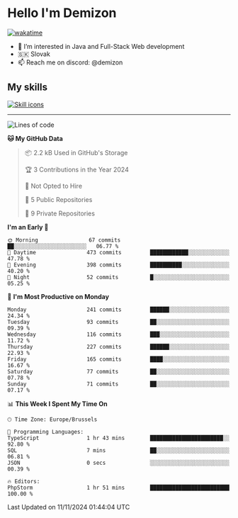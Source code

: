 # Hello I'm Demizon
[![wakatime](https://wakatime.com/badge/user/6ad1949f-d6d7-44f9-9eee-c35e54cc499b.svg)](https://wakatime.com/@6ad1949f-d6d7-44f9-9eee-c35e54cc499b)
- 👀 I’m interested in Java and Full-Stack Web development
- 🇸🇰 Slovak
- 📫 Reach me on discord: @demizon

## My skills
[![Skill icons](https://skillicons.dev/icons?i=java,js,ts,html,css,react,nextjs,tailwind,supabase,py,git,docker,linux,mysql,postgres,mongo&theme=dark)](https://github.com/Demizon3433)

---

<!--START_SECTION:waka-->
![Lines of code](https://img.shields.io/badge/From%20Hello%20World%20I%27ve%20Written-256.5%20thousand%20lines%20of%20code-blue)

**🐱 My GitHub Data** 

> 📦 2.2 kB Used in GitHub's Storage 
 > 
> 🏆 3 Contributions in the Year 2024
 > 
> 🚫 Not Opted to Hire
 > 
> 📜 5 Public Repositories 
 > 
> 🔑 9 Private Repositories 
 > 
**I'm an Early 🐤** 

```text
🌞 Morning                67 commits          ██░░░░░░░░░░░░░░░░░░░░░░░   06.77 % 
🌆 Daytime                473 commits         ████████████░░░░░░░░░░░░░   47.78 % 
🌃 Evening                398 commits         ██████████░░░░░░░░░░░░░░░   40.20 % 
🌙 Night                  52 commits          █░░░░░░░░░░░░░░░░░░░░░░░░   05.25 % 
```
📅 **I'm Most Productive on Monday** 

```text
Monday                   241 commits         ██████░░░░░░░░░░░░░░░░░░░   24.34 % 
Tuesday                  93 commits          ██░░░░░░░░░░░░░░░░░░░░░░░   09.39 % 
Wednesday                116 commits         ███░░░░░░░░░░░░░░░░░░░░░░   11.72 % 
Thursday                 227 commits         ██████░░░░░░░░░░░░░░░░░░░   22.93 % 
Friday                   165 commits         ████░░░░░░░░░░░░░░░░░░░░░   16.67 % 
Saturday                 77 commits          ██░░░░░░░░░░░░░░░░░░░░░░░   07.78 % 
Sunday                   71 commits          ██░░░░░░░░░░░░░░░░░░░░░░░   07.17 % 
```


📊 **This Week I Spent My Time On** 

```text
🕑︎ Time Zone: Europe/Brussels

💬 Programming Languages: 
TypeScript               1 hr 43 mins        ███████████████████████░░   92.80 % 
SQL                      7 mins              ██░░░░░░░░░░░░░░░░░░░░░░░   06.81 % 
JSON                     0 secs              ░░░░░░░░░░░░░░░░░░░░░░░░░   00.39 % 

🔥 Editors: 
PhpStorm                 1 hr 51 mins        █████████████████████████   100.00 % 
```


 Last Updated on 11/11/2024 01:44:04 UTC
<!--END_SECTION:waka-->
